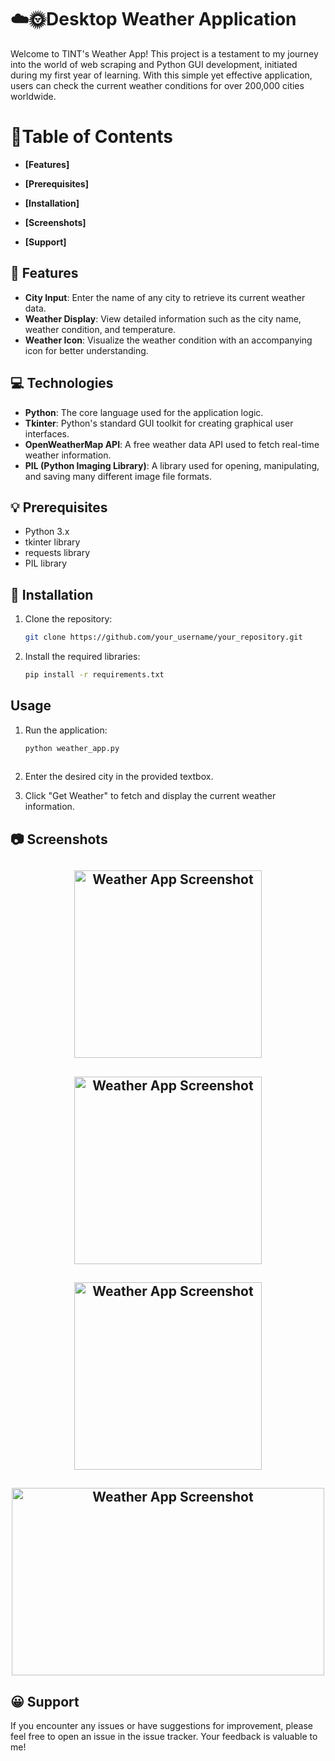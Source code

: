 # ☁️🌞Desktop Weather Application

Welcome to TINT's Weather App! This project is a testament to my journey into the world of web scraping and Python GUI development, initiated during my first year of learning. With this simple yet effective application, users can check the current weather conditions for over 200,000 cities worldwide.

# 🧐Table of Contents

- **[Features]**

- **[Prerequisites]**

- **[Installation]**

- **[Screenshots]**

- **[Support]**
  
## 🚀 Features
- **City Input**: Enter the name of any city to retrieve its current weather data.
- **Weather Display**: View detailed information such as the city name, weather condition, and temperature.
- **Weather Icon**: Visualize the weather condition with an accompanying icon for better understanding.

## 💻 Technologies
- **Python**: The core language used for the application logic.
- **Tkinter**: Python's standard GUI toolkit for creating graphical user interfaces.
- **OpenWeatherMap API**: A free weather data API used to fetch real-time weather information.
- **PIL (Python Imaging Library)**: A library used for opening, manipulating, and saving many different image file formats.

## 💡 Prerequisites
- Python 3.x
- tkinter library
- requests library
- PIL library

## 🙌 Installation
1. Clone the repository:
   ```bash
   git clone https://github.com/your_username/your_repository.git

2.  Install the required libraries:
    ```bash
    pip install -r requirements.txt

## Usage
1.  Run the application:

    ```bash
    python weather_app.py
   
2.  Enter the desired city in the provided textbox.

3.  Click "Get Weather" to fetch and display the current weather information.

## 📷 Screenshots
<div>
   <h2 align="center"><img src="./Screenshots/Screenshot_profile.png" alt="Weather App Screenshot" width="300" height="300"></h2>
   <h2 align="center"><img src="./Screenshots/Screenshot_city.png" alt="Weather App Screenshot" width="300" height="300"></h2>
   <h2 align="center"><img src="./Screenshots/Screenshot1.png" alt="Weather App Screenshot"   width="300" height="300"></h2>
   <h2 align="center"><img src="./Screenshots/Screenshot3.png" alt="Weather App Screenshot"   width="500" height="300"></h2>
</div>


## 😀 Support
If you encounter any issues or have suggestions for improvement, please feel free to open an issue in the issue tracker. Your feedback is valuable to me!

